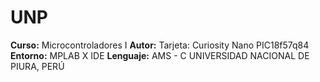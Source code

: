 # UNP
**Curso:** Microcontroladores I 
**Autor:** Tarjeta: Curiosity Nano PIC18f57q84 
**Entorno:** MPLAB X IDE 
**Lenguaje:** AMS - C 
UNIVERSIDAD NACIONAL DE PIURA, PERÚ
